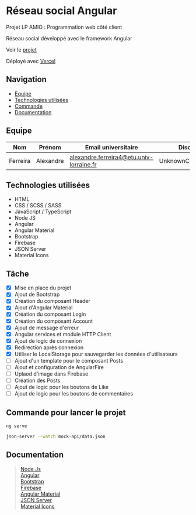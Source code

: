 # Réseau social Angular

Projet LP AMIO : Programmation web côté client

Réseau social développé avec le framework Angular

Voir le <a href="https://social-media-angular.vercel.app/" target="_blank">projet</a>

Déployé avec <a href="https://vercel.com" target="_blank">Vercel</a>
## Navigation

- [Equipe](#equipe)
- [Technologies utilisées](#technologies)
- [Commande](#commande)
- [Documentation](#documentation)

## <a name="equipe"></a>Equipe

| Nom | Prénom | Email universitaire | Discord | Github |
| - | - | - | - | - |
| Ferreira | Alexandre | alexandre.ferreira4@etu.univ-lorraine.fr | UnknownChick#9543 | [UnknownChick](https://github.com/UnknownChick) |

## <a name="technologies"></a>Technologies utilisées

+ HTML
+ CSS / SCSS / SASS
+ JavaScript / TypeScript
+ Node JS
+ Angular
+ Angular Material
+ Bootstrap
+ Firebase
+ JSON Server
+ Material Icons

## <a name="tache"></a>Tâche

* [x] Mise en place du projet
* [x] Ajout de Bootstrap
* [x] Création du composant Header
* [x] Ajout d'Angular Material
* [x] Création du composant Login
* [x] Création du composant Account
* [x] Ajout de message d'erreur
* [x] Angular services et module HTTP Client
* [x] Ajout de logic de connexion
* [x] Redirection après connexion
* [x] Utiliser le LocalStorage pour sauvegarder les données d'utilisateurs
* [ ] Ajout d'un template pour le composant Posts
* [ ] Ajout et configuration de AngularFire
* [ ] Uplaod d'image dans Firebase
* [ ] Création des Posts
* [ ] Ajout de logic pour les boutons de Like
* [ ] Ajout de logic pour les boutons de commentaires
 
## <a name="commande"></a>Commande pour lancer le projet

```Bash
ng serve
```

```Bash
json-server --watch mock-api/data.json
```

## <a name="documentation"></a>Documentation

> [Node Js](https://nodejs.org/en/docs/)\
> [Angular](https://angular.io/docs)\
> [Bootstrap](https://getbootstrap.com/docs/5.1/getting-started/introduction/)\
> [Firebase](https://firebase.google.com/docs)\
> [Angular Material](https://material.angular.io/)\
> [JSON Server](https://www.npmjs.com/package/json-server)\
> [Material Icons](https://fonts.google.com/icons)
